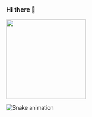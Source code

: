 ### Hi there 👋

<a href="https://github.com/anuraghazra/github-readme-stats">
  <img align="center" style="height: 210px;" src="https://github-readme-stats.vercel.app/api/top-langs/?username=LukasVoeller&bg_color=0d1117&title_color=fff&layout=compact&text_color=fff&langs_count=10&card_width=200" />
</a>

![Snake animation](https://github.com/thepiyushmalhotra/thepiyushmalhotra/blob/output/github-contribution-grid-snake.svg)

<!--
**LukasVoeller/LukasVoeller** is a ✨ _special_ ✨ repository because its `README.md` (this file) appears on your GitHub profile.

Here are some ideas to get you started:

- 🔭 I’m currently working on ...
- 🌱 I’m currently learning ...
- 👯 I’m looking to collaborate on ...
- 🤔 I’m looking for help with ...
- 💬 Ask me about ...
- 📫 How to reach me: ...
- 😄 Pronouns: ...
- ⚡ Fun fact: ...
-->
